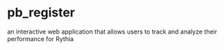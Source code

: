 # pb_register
an interactive web application that allows users to track and analyze their performance for Rythia
